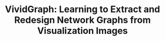 ---
title: "VividGraph: Learning to Extract and Redesign Network Graphs from Visualization Images"
authors:
  - "Sicheng Song"
  - "Chenhui Li*"
  - "Yujing Sun"
  - "Changbo Wang*"
image: 2022_tvcg_vividgraph.jpg
venue: "IEEE Transactions on Visualization and Computer Graphics, Accepted (CCF A, JCR Q1)"
paper: https://ieeexplore.ieee.org/document/9720180
video: http://chenhui.li/demo/TVCG2022_VividGraph.mp4
code: 
website: 
tag:
  - AI4VIS
---